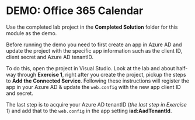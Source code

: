 # DEMO: Office 365 Calendar
Use the completed lab project in the **Completed Solution** folder for this module as the demo.

Before running the demo you need to first create an app in Azure AD and update the project with the specific app information such as the client ID, client secret and Azure AD tenantID.

To do this, open the project in Visual Studio. Look at the lab and about half-way through **Exercise 1**, right after you create the project, pickup the steps to **Add the Connected Service**. Following these instructions will register the app in your Azure AD & update the `web.config` with the new app client ID and secret. 

The last step is to acquire your Azure AD tenantID (*the last step in Exercise 1*) and add that to the `web.config` in the app setting **iad:AadTenantId**.